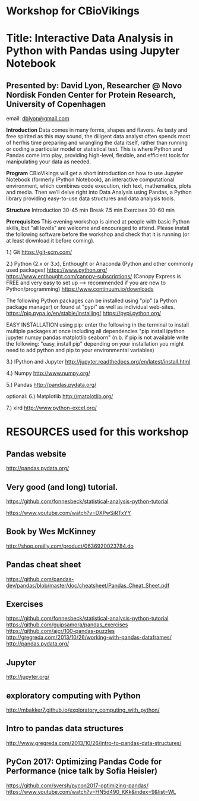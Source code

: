 # Workshop for CBioVikings

# Title: Interactive Data Analysis in Python with Pandas using Jupyter Notebook

## Presented by: **David Lyon**, Researcher @ Novo Nordisk Fonden Center for Protein Research, University of Copenhagen
email: dblyon@gmail.com

**Introduction**
Data comes in many forms, shapes and flavors. As tasty and free spirited as this may sound, the diligent data analyst often spends most of her/his time preparing and wrangling the data itself, rather than running or coding a particular model or statistical test. This is where Python and Pandas come into play, providing high-level, flexible, and efficient tools for manipulating your data as needed.

**Program**
CBioVikings will get a short introduction on how to use Jupyter Notebook (formerly IPython Notebook), an interactive computational environment, which combines code execution, rich text, mathematics, plots and media. Then we’ll delve right into Data Analysis using Pandas, a Python library providing easy-to-use data structures and data analysis tools. 

**Structure**
Introduction 30-45 min
Break 7.5 min
Exercises 30-60 min

**Prerequisites**
This evening workshop is aimed at people with basic Python skills, but "all levels" are welcome and encouraged to attend. Please install the following software before the workshop and check that it is running (or at least download it before coming).

1.) Git
https://git-scm.com/

2.) Python (2.x or 3.x), Enthought or Anaconda (Python and other commonly used packages)
https://www.python.org/
https://www.enthought.com/canopy-subscriptions/ (Canopy Express is FREE and very easy to set up --> recommended if you are new to Python/programming)
https://www.continuum.io/downloads

The following Python packages can be installed using "pip" (a Python package manager) or found at "pypi" as well as individual web-sites.
https://pip.pypa.io/en/stable/installing/
https://pypi.python.org/

EASY INSTALLATION using pip:
enter the following in the terminal to install multiple packages at once including all dependencies 
"pip install ipython jupyter numpy pandas matplotlib seaborn"
(n.b. if pip is not available write the following: "easy_install pip"
depending on your installation you might need to add python and pip to your environmental variables)

3.) IPython and Jupyter
http://jupyter.readthedocs.org/en/latest/install.html

4.) Numpy
http://www.numpy.org/

5.) Pandas
http://pandas.pydata.org/

optional:
6.) Matplotlib
http://matplotlib.org/

7.) xlrd
http://www.python-excel.org/


# **RESOURCES used for this workshop**
## Pandas website
http://pandas.pydata.org/

## Very good (and long) tutorial.
https://github.com/fonnesbeck/statistical-analysis-python-tutorial

https://www.youtube.com/watch?v=DXPwSiRTxYY

## Book by Wes McKinney
http://shop.oreilly.com/product/0636920023784.do

## Pandas cheat sheet
https://github.com/pandas-dev/pandas/blob/master/doc/cheatsheet/Pandas_Cheat_Sheet.pdf

## Exercises
https://github.com/fonnesbeck/statistical-analysis-python-tutorial
https://github.com/guipsamora/pandas_exercises
https://github.com/ajcr/100-pandas-puzzles
http://gregreda.com/2013/10/26/working-with-pandas-dataframes/
http://pandas.pydata.org/

## Jupyter
http://jupyter.org/

## exploratory computing with Python
http://mbakker7.github.io/exploratory_computing_with_python/

## Intro to pandas data structures
http://www.gregreda.com/2013/10/26/intro-to-pandas-data-structures/

## PyCon 2017: Optimizing Pandas Code for Performance (nice talk by Sofia Heisler)
https://github.com/sversh/pycon2017-optimizing-pandas/
https://www.youtube.com/watch?v=HN5d490_KKk&index=9&list=WL

